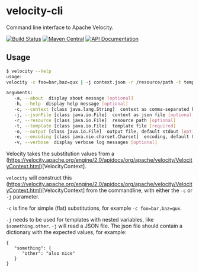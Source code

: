 velocity-cli
============

Command line interface to Apache Velocity.

[![Build Status](https://travis-ci.org/heuermh/velocity-cli.svg?branch=master)](https://travis-ci.org/heuermh/velocity-cli)
[![Maven Central](https://img.shields.io/maven-central/v/com.github.heuermh.velocity/velocity-cli.svg?maxAge=600)](http://search.maven.org/#search%7Cga%7C1%7Ccom.github.heuermh.velocity)
[![API Documentation](http://javadoc.io/badge/com.github.heuermh.velocity/velocity-cli.svg?color=brightgreen&label=javadoc)](http://javadoc.io/doc/com.github.heuermh.velocity/velocity-cli)

## Usage

```bash
$ velocity --help
usage:
velocity -c foo=bar,baz=qux | -j context.json -r /resource/path -t template.wm [-o output.txt] [-e euc-jp] [--verbose]

arguments:
   -a, --about  display about message [optional]
   -h, --help  display help message [optional]
   -c, --context [class java.lang.String]  context as comma-separated key value pairs [optional]
   -j, --jsonFile [class java.io.File]  context as json file [optional]
   -r, --resource [class java.io.File]  resource path [optional]
   -t, --template [class java.io.File]  template file [required]
   -o, --output [class java.io.File]  output file, default stdout [optional]
   -e, --encoding [class java.nio.charset.Charset]  encoding, default UTF-8 [optional]
   -v, --verbose  display verbose log messages [optional]
```

Velocity takes the substitution values from a (https://velocity.apache.org/engine/2.0/apidocs/org/apache/velocity/VelocityContext.html)[VelocityContext].

`velocity` will construct this (https://velocity.apache.org/engine/2.0/apidocs/org/apache/velocity/VelocityContext.html)[VelocityContext] from the commandline, with either the `-c` or `-j` parameter. 

`-c` is fine for simple (flat) substitutions, for example `-c foo=bar,baz=qux`.

`-j` needs to be used for templates with nested variables, like `$something.other`. `-j` will read a JSON file. The json file should contain a dictionary
with the expected values, for example:
```
{
   "something": {
      "other": "also nice"
   }
}
```



